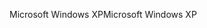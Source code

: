 <span data-ttu-id="84e92-101">Microsoft Windows XP</span><span class="sxs-lookup"><span data-stu-id="84e92-101">Microsoft Windows XP</span></span>